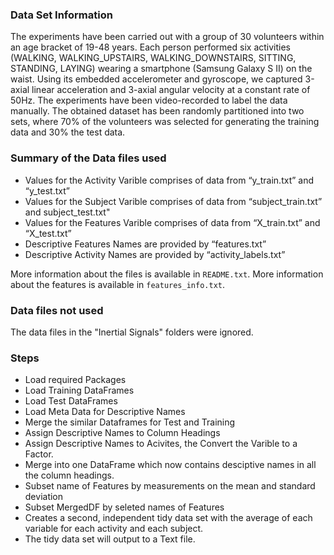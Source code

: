 ### Data Set Information

The experiments have been carried out with a group of 30 volunteers within an age bracket of 19-48 years. Each person performed six activities (WALKING, WALKING_UPSTAIRS, WALKING_DOWNSTAIRS, SITTING, STANDING, LAYING) wearing a smartphone (Samsung Galaxy S II) on the waist. Using its embedded accelerometer and gyroscope, we captured 3-axial linear acceleration and 3-axial angular velocity at a constant rate of 50Hz. The experiments have been video-recorded to label the data manually. The obtained dataset has been randomly partitioned into two sets, where 70% of the volunteers was selected for generating the training data and 30% the test data.

### Summary of the Data files used

* Values for the Activity Varible comprises of data from “y_train.txt” and “y_test.txt”
* Values for the Subject Varible comprises of data from “subject_train.txt” and subject_test.txt"
* Values for the Features Varible comprises of data from “X_train.txt” and “X_test.txt”
* Descriptive Features Names are provided by “features.txt”
* Descriptive Activity Names are provided by “activity_labels.txt”

More information about the files is available in `README.txt`. More information about the features is available in `features_info.txt`.

### Data files not used

The data files in the "Inertial Signals" folders were ignored.

### Steps

* Load required Packages
* Load Training DataFrames
* Load Test DataFrames
* Load Meta Data for Descriptive Names
* Merge the similar Dataframes for Test and Training
* Assign Descriptive Names to Column Headings
* Assign Descriptive Names to Acivites, the Convert the Varible to a Factor.
* Merge into one DataFrame which now contains desciptive names in all the column headings.
* Subset name of Features by measurements on the mean and standard deviation
* Subset MergedDF by seleted names of Features
* Creates a second, independent tidy data set with the average of each variable for each activity and each subject. 
* The tidy data set will output to a Text file.

